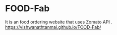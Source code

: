 # FOOD-Fab
It is an food ordering website that uses Zomato API .
https://vishwanathtanmai.github.io/FOOD-Fab/


